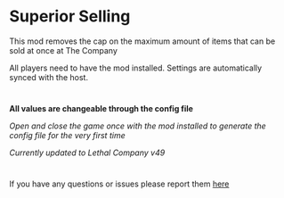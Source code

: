 # Superior Selling

This mod removes the cap on the maximum amount of items that can be sold at once at The Company

All players need to have the mod installed. Settings are automatically synced with the host.

#

**All values are changeable through the config file**

*Open and close the game once with the mod installed to generate the config file for the very first time*

*Currently updated to Lethal Company v49*

# 

If you have any questions or issues please report them [here](https://github.com/Gaibryol/SuperiorSelling/issues)

